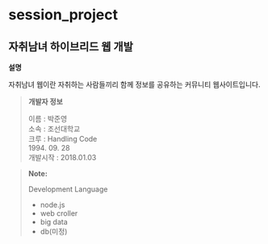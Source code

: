 session_project
====

자취남녀 하이브리드 웹 개발
----

**설명**

자취남녀 웹이란 자취하는 사람들끼리 함께 정보를 공유하는 커뮤니티 웹사이트입니다.

>**개발자 정보**
>
> 이름 : 박준영 <br>
> 소속 : 조선대학교 <br>
> 크루 : Handling Code <br>
> 1994. 09. 28 <br>
> 개발시작 : 2018.01.03 <br>



>**Note:**
>
> Development Language
>
> - node.js
> - web croller
> - big data
> - db(미정)
